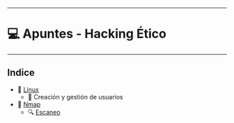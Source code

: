 ***
# :computer: Apuntes - Hacking Ético 
***
## Indice
- :scroll: [Linux](https://github.com/w0lfst/Apuntes/tree/main/Linux)
    - :busts_in_silhouette: Creación y gestión de usuarios
- :eyes: [Nmap](https://github.com/w0lfst/Apuntes/tree/main/nmap)
    - :mag: [Escaneo](https://github.com/w0lfst/Apuntes/blob/main/nmap/Escaneo%20de%20puertos.md#escanear-puertos)